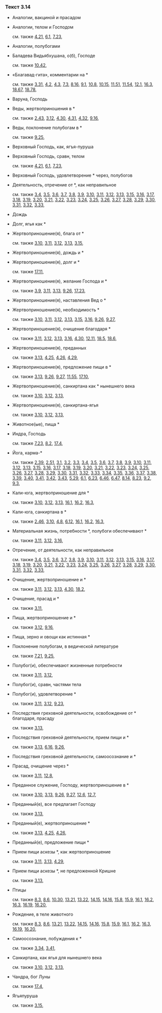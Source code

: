 ### Текст 3.14
	
- Аналогии, вакциной и прасадом

	
- Аналогии, телом и Господом

	см. также  [4.21](../04/0421.md),  [6.1](../06/0601.md),  [7.23](../07/0723.md), 
	
- Аналогии, полубогами

	
- Баладева Видьябхушана, о(б), Господе

	см. также  [10.42](../10/1042.md), 
	
- «Бхагавад-гита», комментарии на \*

	см. также  [3.31](../03/0331.md),  [4.2](../04/0402.md),  [4.3](../04/0403.md),  [7.3](../07/0703.md),  [8.16](../08/0816.md),  [9.1](../09/0901.md),  [10.8](../10/1008.md),  [10.15](../10/1015.md),  [11.51](../11/1151.md),  [11.54](../11/1154.md),  [12.1](../12/1201.md),  [16.3](../16/1603.md),  [18.67](../18/1867.md),  [18.78](../18/1878.md), 
	
- Варуна, Господь

	
- Веды, жертвоприношения в \*

	см. также  [2.43](../02/0243.md),  [3.12](../03/0312.md),  [4.30](../04/0430.md),  [4.31](../04/0431.md),  [4.32](../04/0432.md),  [9.16](../09/0916.md), 
	
- Веды, поклонение полубогам в \*

	см. также  [9.25](../09/0925.md), 
	
- Верховный Господь, как, ягъя-пуруша

	
- Верховный Господь, сравн, телом

	см. также  [4.21](../04/0421.md),  [6.1](../06/0601.md),  [7.23](../07/0723.md), 
	
- Верховный Господь, удовлетворение \* через, полубогов

	
- Деятельность, отречение от \*, как неправильное

	см. также  [3.4](../03/0304.md),  [3.5](../03/0305.md),  [3.6](../03/0306.md),  [3.7](../03/0307.md),  [3.8](../03/0308.md),  [3.9](../03/0309.md),  [3.10](../03/0310.md),  [3.11](../03/0311.md),  [3.12](../03/0312.md),  [3.13](../03/0313.md),  [3.15](../03/0315.md),  [3.16](../03/0316.md),  [3.17](../03/0317.md),  [3.18](../03/0318.md),  [3.19](../03/0319.md),  [3.20](../03/0320.md),  [3.21](../03/0321.md),  [3.22](../03/0322.md),  [3.23](../03/0323.md),  [3.24](../03/0324.md),  [3.25](../03/0325.md),  [3.26](../03/0326.md),  [3.27](../03/0327.md),  [3.28](../03/0328.md),  [3.29](../03/0329.md),  [3.30](../03/0330.md),  [3.31](../03/0331.md),  [3.32](../03/0332.md),  [3.33](../03/0333.md), 
	
- Дождь

	
- Долг, ягья как \*

	
- Жертвоприношение(я), блага от \*

	см. также  [3.10](../03/0310.md),  [3.11](../03/0311.md),  [3.12](../03/0312.md),  [3.13](../03/0313.md),  [3.15](../03/0315.md), 
	
- Жертвоприношение(я), дождь и \*

	
- Жертвоприношение(я), долг и \*

	см. также  [17.11](../17/1711.md), 
	
- Жертвоприношение(я), желание Господа и \*

	см. также  [3.9](../03/0309.md),  [3.11](../03/0311.md),  [3.13](../03/0313.md),  [9.26](../09/0926.md),  [17.23](../17/1723.md), 
	
- Жертвоприношение(я), наставления Вед о \*

	
- Жертвоприношение(я), необходимость \*

	см. также  [3.10](../03/0310.md),  [3.11](../03/0311.md),  [3.12](../03/0312.md),  [3.13](../03/0313.md),  [3.15](../03/0315.md),  [3.16](../03/0316.md),  [9.26](../09/0926.md),  [9.27](../09/0927.md), 
	
- Жертвоприношение(я), очищение благодаря \*

	см. также  [3.11](../03/0311.md),  [3.12](../03/0312.md),  [3.13](../03/0313.md),  [3.16](../03/0316.md),  [4.30](../04/0430.md),  [12.11](../12/1211.md),  [18.5](../18/1805.md),  [18.6](../18/1806.md), 
	
- Жертвоприношение(я), преданных

	см. также  [3.13](../03/0313.md),  [4.25](../04/0425.md),  [4.26](../04/0426.md),  [4.29](../04/0429.md), 
	
- Жертвоприношение(я), предложение пищи в \*

	см. также  [3.13](../03/0313.md),  [9.26](../09/0926.md),  [9.27](../09/0927.md),  [11.55](../11/1155.md),  [17.10](../17/1710.md), 
	
- Жертвоприношение(я), санкиртана как \* нынешнего века

	см. также  [3.10](../03/0310.md),  [3.12](../03/0312.md),  [3.13](../03/0313.md), 
	
- Жертвоприношение(я), санкиртана-ягья

	см. также  [3.10](../03/0310.md),  [3.12](../03/0312.md),  [3.13](../03/0313.md), 
	
- Животное(ые), пища \*

	
- Индра, Господь

	см. также  [7.23](../07/0723.md),  [8.2](../08/0802.md),  [17.4](../17/1704.md), 
	
- Йога, карма-\*

	см. также  [2.39](../02/0239.md),  [2.51](../02/0251.md),  [3.1](../03/0301.md),  [3.2](../03/0302.md),  [3.3](../03/0303.md),  [3.4](../03/0304.md),  [3.5](../03/0305.md),  [3.6](../03/0306.md),  [3.7](../03/0307.md),  [3.8](../03/0308.md),  [3.9](../03/0309.md),  [3.10](../03/0310.md),  [3.11](../03/0311.md),  [3.12](../03/0312.md),  [3.13](../03/0313.md),  [3.15](../03/0315.md),  [3.16](../03/0316.md),  [3.17](../03/0317.md),  [3.18](../03/0318.md),  [3.19](../03/0319.md),  [3.20](../03/0320.md),  [3.21](../03/0321.md),  [3.22](../03/0322.md),  [3.23](../03/0323.md),  [3.24](../03/0324.md),  [3.25](../03/0325.md),  [3.26](../03/0326.md),  [3.27](../03/0327.md),  [3.28](../03/0328.md),  [3.29](../03/0329.md),  [3.30](../03/0330.md),  [3.31](../03/0331.md),  [3.32](../03/0332.md),  [3.33](../03/0333.md),  [3.34](../03/0334.md),  [3.35](../03/0335.md),  [3.36](../03/0336.md),  [3.37](../03/0337.md),  [3.38](../03/0338.md),  [3.39](../03/0339.md),  [3.40](../03/0340.md),  [3.41](../03/0341.md),  [3.42](../03/0342.md),  [3.43](../03/0343.md),  [5.29](../05/0529.md),  [6.1](../06/0601.md),  [6.23](../06/0623.md),  [6.46](../06/0646.md),  [6.47](../06/0647.md),  [8.14](../08/0814.md),  [8.23](../08/0823.md),  [9.2](../09/0902.md),  [9.3](../09/0903.md), 
	
- Кали-юга, жертвоприношение для \*

	см. также  [3.10](../03/0310.md),  [3.12](../03/0312.md),  [3.13](../03/0313.md),  [16.1](../16/1601.md),  [16.2](../16/1602.md),  [16.3](../16/1603.md), 
	
- Кали-юга, санкиртана в \*

	см. также  [2.46](../02/0246.md),  [3.10](../03/0310.md),  [4.8](../04/0408.md),  [6.12](../06/0612.md),  [16.1](../16/1601.md),  [16.2](../16/1602.md),  [16.3](../16/1603.md), 
	
- Материальная жизнь, потребности \*, полубоги обеспечивают \*

	см. также  [3.11](../03/0311.md),  [3.12](../03/0312.md),  [3.16](../03/0316.md), 
	
- Отречение, от деятельности, как неправильное

	см. также  [3.4](../03/0304.md),  [3.5](../03/0305.md),  [3.6](../03/0306.md),  [3.7](../03/0307.md),  [3.8](../03/0308.md),  [3.9](../03/0309.md),  [3.10](../03/0310.md),  [3.11](../03/0311.md),  [3.12](../03/0312.md),  [3.13](../03/0313.md),  [3.15](../03/0315.md),  [3.16](../03/0316.md),  [3.17](../03/0317.md),  [3.18](../03/0318.md),  [3.19](../03/0319.md),  [3.20](../03/0320.md),  [3.21](../03/0321.md),  [3.22](../03/0322.md),  [3.23](../03/0323.md),  [3.24](../03/0324.md),  [3.25](../03/0325.md),  [3.26](../03/0326.md),  [3.27](../03/0327.md),  [3.28](../03/0328.md),  [3.29](../03/0329.md),  [3.30](../03/0330.md),  [3.31](../03/0331.md),  [3.32](../03/0332.md),  [3.33](../03/0333.md), 
	
- Очищение, жертвоприношение и \*

	см. также  [3.11](../03/0311.md),  [3.12](../03/0312.md),  [3.13](../03/0313.md),  [4.30](../04/0430.md),  [18.2](../18/1802.md), 
	
- Очищение, прасад и \*

	см. также  [3.11](../03/0311.md), 
	
- Пища, жертвоприношение и \*

	см. также  [3.12](../03/0312.md),  [9.16](../09/0916.md), 
	
- Пища, зерно и овощи как истинная \*

	
- Поклонение полубогам, в ведической литературе

	см. также  [7.21](../07/0721.md),  [9.25](../09/0925.md), 
	
- Полубог(и), обеспечивают жизненные потребности

	см. также  [3.11](../03/0311.md),  [3.12](../03/0312.md), 
	
- Полубог(и), сравн, частями тела

	
- Полубог(и), удовлетворение \*

	см. также  [3.11](../03/0311.md),  [3.12](../03/0312.md),  [9.23](../09/0923.md), 
	
- Последствия греховной деятельности, освобождение от \* благодаря, прасаду

	см. также  [3.13](../03/0313.md), 
	
- Последствия греховной деятельности, прием пищи и \*

	см. также  [3.13](../03/0313.md),  [6.16](../06/0616.md),  [9.26](../09/0926.md), 
	
- Последствия греховной деятельности, самоосознание и \*

	
- Прасад, очищение через \*

	см. также  [3.11](../03/0311.md),  [12.8](../12/1208.md), 
	
- Преданное служение, Господу, жертвоприношение в \*

	см. также  [3.10](../03/0310.md),  [3.13](../03/0313.md),  [9.26](../09/0926.md),  [9.27](../09/0927.md),  [12.6](../12/1206.md),  [12.7](../12/1207.md), 
	
- Преданный(е), все предлагает Господу

	см. также  [3.13](../03/0313.md), 
	
- Преданный(е), жертвоприношение \*

	см. также  [3.13](../03/0313.md),  [4.25](../04/0425.md),  [4.26](../04/0426.md), 
	
- Преданный(е), предложение пищи \*

	
- Прием пищи аскезы \*, как жертвоприношение

	см. также  [3.11](../03/0311.md),  [3.13](../03/0313.md),  [4.29](../04/0429.md), 
	
- Прием пищи аскезы \*, не предложенной Кришне

	см. также  [3.13](../03/0313.md), 
	
- Птицы

	см. также  [8.3](../08/0803.md),  [8.6](../08/0806.md),  [10.30](../10/1030.md),  [13.21](../13/1321.md),  [13.22](../13/1322.md),  [14.15](../14/1415.md),  [14.16](../14/1416.md),  [15.8](../15/1508.md),  [15.9](../15/1509.md),  [16.1](../16/1601.md),  [16.2](../16/1602.md),  [16.3](../16/1603.md),  [16.19](../16/1619.md),  [16.20](../16/1620.md), 
	
- Рождение, в теле животного

	см. также  [8.3](../08/0803.md),  [8.6](../08/0806.md),  [13.21](../13/1321.md),  [13.22](../13/1322.md),  [14.15](../14/1415.md),  [14.16](../14/1416.md),  [15.8](../15/1508.md),  [15.9](../15/1509.md),  [16.1](../16/1601.md),  [16.2](../16/1602.md),  [16.3](../16/1603.md),  [16.19](../16/1619.md),  [16.20](../16/1620.md), 
	
- Самоосознание, побуждения к \*

	см. также  [3.34](../03/0334.md),  [3.41](../03/0341.md), 
	
- Санкиртана, как ягья для нынешнего века

	см. также  [3.10](../03/0310.md),  [3.12](../03/0312.md),  [3.13](../03/0313.md), 
	
- Чандра, бог Луны

	см. также  [17.4](../17/1704.md), 
	
- Ягьяпуруша

	см. также  [3.15](../03/0315.md), 
